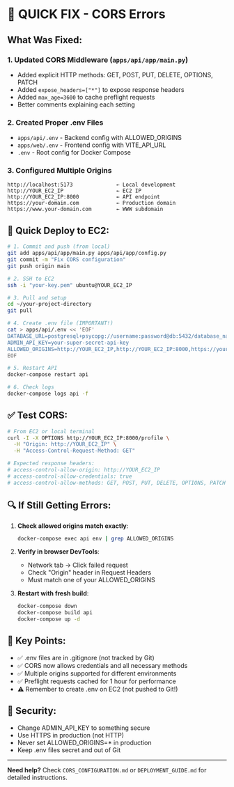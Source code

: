 # 🚨 QUICK FIX - CORS Errors

## What Was Fixed:

### 1. Updated CORS Middleware (`apps/api/app/main.py`)
- Added explicit HTTP methods: GET, POST, PUT, DELETE, OPTIONS, PATCH
- Added `expose_headers=["*"]` to expose response headers
- Added `max_age=3600` to cache preflight requests
- Better comments explaining each setting

### 2. Created Proper .env Files
- `apps/api/.env` - Backend config with ALLOWED_ORIGINS
- `apps/web/.env` - Frontend config with VITE_API_URL
- `.env` - Root config for Docker Compose

### 3. Configured Multiple Origins
```
http://localhost:5173              ← Local development
http://YOUR_EC2_IP                 ← EC2 IP
http://YOUR_EC2_IP:8000            ← API endpoint
https://your-domain.com            ← Production domain
https://www.your-domain.com        ← WWW subdomain
```

## 🚀 Quick Deploy to EC2:

```bash
# 1. Commit and push (from local)
git add apps/api/app/main.py apps/api/app/config.py
git commit -m "Fix CORS configuration"
git push origin main

# 2. SSH to EC2
ssh -i "your-key.pem" ubuntu@YOUR_EC2_IP

# 3. Pull and setup
cd ~/your-project-directory
git pull

# 4. Create .env file (IMPORTANT!)
cat > apps/api/.env << 'EOF'
DATABASE_URL=postgresql+psycopg://username:password@db:5432/database_name
ADMIN_API_KEY=your-super-secret-api-key
ALLOWED_ORIGINS=http://YOUR_EC2_IP,http://YOUR_EC2_IP:8000,https://your-domain.com
EOF

# 5. Restart API
docker-compose restart api

# 6. Check logs
docker-compose logs api -f
```

## ✅ Test CORS:

```bash
# From EC2 or local terminal
curl -I -X OPTIONS http://YOUR_EC2_IP:8000/profile \
  -H "Origin: http://YOUR_EC2_IP" \
  -H "Access-Control-Request-Method: GET"

# Expected response headers:
# access-control-allow-origin: http://YOUR_EC2_IP
# access-control-allow-credentials: true
# access-control-allow-methods: GET, POST, PUT, DELETE, OPTIONS, PATCH
```

## 🔍 If Still Getting Errors:

1. **Check allowed origins match exactly**:
   ```bash
   docker-compose exec api env | grep ALLOWED_ORIGINS
   ```

2. **Verify in browser DevTools**:
   - Network tab → Click failed request
   - Check "Origin" header in Request Headers
   - Must match one of your ALLOWED_ORIGINS

3. **Restart with fresh build**:
   ```bash
   docker-compose down
   docker-compose build api
   docker-compose up -d
   ```

## 📝 Key Points:

- ✅ .env files are in .gitignore (not tracked by Git)
- ✅ CORS now allows credentials and all necessary methods
- ✅ Multiple origins supported for different environments
- ✅ Preflight requests cached for 1 hour for performance
- ⚠️ Remember to create .env on EC2 (not pushed to Git!)

## 🔐 Security:

- Change ADMIN_API_KEY to something secure
- Use HTTPS in production (not HTTP)
- Never set ALLOWED_ORIGINS=* in production
- Keep .env files secret and out of Git

---

**Need help?** Check `CORS_CONFIGURATION.md` or `DEPLOYMENT_GUIDE.md` for detailed instructions.
